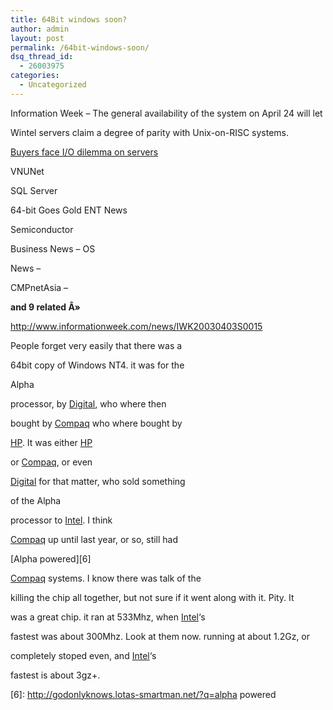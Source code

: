 ```yaml
---
title: 64Bit windows soon?
author: admin
layout: post
permalink: /64bit-windows-soon/
dsq_thread_id:
  - 26003975
categories:
  - Uncategorized
---
```

Information Week&nbsp;&#8211; The general availability of the system on April 24 will let

Wintel servers claim a degree of parity with Unix-on-RISC systems.

[Buyers face I/O dilemma on servers][1]

VNUNet

SQL Server</p> 

64-bit Goes Gold</a> ENT&nbsp;News

Semiconductor</p> 

Business News</a>&nbsp;&#8211; OS</p> 

News</a>&nbsp;&#8211;

</p> 

CMPnetAsia</a>&nbsp;&#8211;

</p> 

**and&nbsp;9&nbsp;related&nbsp;Â»**

</a></p> 

http://www.informationweek.com/news/IWK20030403S0015</a>

People forget very easily that there was a

</p> 

64bit copy of Windows NT4</a>. it was for the

Alpha</p> 

processor</a>, by [Digital][2], who where then

bought by [Compaq][3] who where bought by

[HP][4]. It was either [HP][4]

or [Compaq][3], or even

[Digital][2] for that matter, who sold something

of the Alpha</p> 

processor</a> to [Intel][5]. I think

[Compaq][3] up until last year, or so, still had

[Alpha powered][6]

[Compaq][3] systems. I know there was talk of the

killing the chip all together, but not sure if it went along with it. Pity. It

was a great chip. it ran at 533Mhz, when [Intel][5]&#8216;s

fastest was about 300Mhz. Look at them now. running at about 1.2Gz, or

completely stoped even, and [Intel][5]&#8216;s

fastest is about 3gz+.

 [1]: http://www.vnunet.com/News/1139981
 [2]: http://www.digital.com
 [3]: http://www.compaq.com
 [4]: http://www.hp.com
 [5]: http://www.intel.com
 [6]: http://godonlyknows.lotas-smartman.net/?q=alpha powered